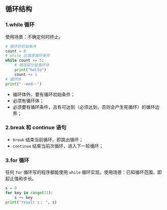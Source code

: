 ## 循环结构

### 1.while 循环

使用场景：不确定何时终止。

```python
# 循环的初始条件
count = 0
# while 后面是循环条件 
while count <= 5:
    # 缩进部分是循环体 
    print("hello")
    count += 1
# 循环外 
print("--end--")
```

- 循环体外，要有循环初始条件；
- 必须有循环体；
- 必须要有循环条件，且有可达到（必须达到，否则会产生死循环）的循环边界；

### 2.break 和 continue 语句

- `break` 结束当前循环，即跳出循环；
- `continue` 结束当前次循环，进入下一轮循环；

### 3.for 循环

任何 `for` 循环写的程序都能使用 `while` 循环实现。使用场景：已知循环范围，即起止值和步长。

```python
s = 0
for key in range(11):
    s += key
print("result s； ", s)
```
